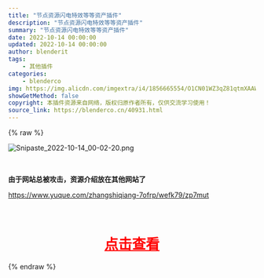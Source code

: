 ```yaml
---
title: "节点资源闪电特效等等资产插件"
description: "节点资源闪电特效等等资产插件"
summary: "节点资源闪电特效等等资产插件"
date: 2022-10-14 00:00:00
updated: 2022-10-14 00:00:00
author: blenderit
tags: 
    - 其他插件
categories:
    - blenderco
img: https://img.alicdn.com/imgextra/i4/1856665554/O1CN01WZ3qZ81qtmXAAWzzn_!!1856665554.png
showGetMethod: false
copyright: 本插件资源来自网络，版权归原作者所有，仅供交流学习使用！
source_link: https://blenderco.cn/40931.html
---
```


{% raw %}
<p><img class="aligncenter" src="https://img.alicdn.com/imgextra/i4/1856665554/O1CN01WZ3qZ81qtmXAAWzzn_!!1856665554.png" alt="Snipaste_2022-10-14_00-02-20.png"></p><p> </p><p><strong>由于网站总被攻击，资源介绍放在其他网站了</strong></p><p><a href="https://www.yuque.com/zhangshiqiang-7ofrp/wefk79/zp7mut">https://www.yuque.com/zhangshiqiang-7ofrp/wefk79/zp7mut</a></p><p> </p><h1 style="text-align: center;"><span style="color: #ff0000;"><a style="color: #ff0000;" href="https://www.yuque.com/zhangshiqiang-7ofrp/wefk79/zp7mut">点击查看</a></span></h1>
<div style="display: none">blenderco</div>
{% endraw %}